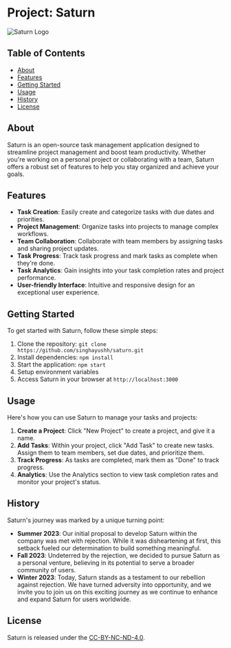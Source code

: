 # Project: Saturn

![Saturn Logo](./static/img/logo.png)

## Table of Contents
- [About](#about)
- [Features](#features)
- [Getting Started](#getting-started)
- [Usage](#usage)
- [History](#history)
- [License](#license)

## About

Saturn is an open-source task management application designed to streamline project management and boost team productivity. Whether you're working on a personal project or collaborating with a team, Saturn offers a robust set of features to help you stay organized and achieve your goals.

## Features

- **Task Creation**: Easily create and categorize tasks with due dates and priorities.
- **Project Management**: Organize tasks into projects to manage complex workflows.
- **Team Collaboration**: Collaborate with team members by assigning tasks and sharing project updates.
- **Task Progress**: Track task progress and mark tasks as complete when they're done.
- **Task Analytics**: Gain insights into your task completion rates and project performance.
- **User-friendly Interface**: Intuitive and responsive design for an exceptional user experience.

## Getting Started

To get started with Saturn, follow these simple steps:

1. Clone the repository: `git clone https://github.com/singhayushh/saturn.git`
2. Install dependencies: `npm install`
3. Start the application: `npm start`
4. Setup environment variables
5. Access Saturn in your browser at `http://localhost:3000`

## Usage

Here's how you can use Saturn to manage your tasks and projects:

1. **Create a Project**: Click "New Project" to create a project, and give it a name.
2. **Add Tasks**: Within your project, click "Add Task" to create new tasks. Assign them to team members, set due dates, and prioritize them.
3. **Track Progress**: As tasks are completed, mark them as "Done" to track progress.
4. **Analytics**: Use the Analytics section to view task completion rates and monitor your project's status.

## History

Saturn's journey was marked by a unique turning point:

- **Summer 2023**: Our initial proposal to develop Saturn within the company was met with rejection. While it was disheartening at first, this setback fueled our determination to build something meaningful.
- **Fall 2023**: Undeterred by the rejection, we decided to pursue Saturn as a personal venture, believing in its potential to serve a broader community of users.
- **Winter 2023**: Today, Saturn stands as a testament to our rebellion against rejection. We have turned adversity into opportunity, and we invite you to join us on this exciting journey as we continue to enhance and expand Saturn for users worldwide.

## License

Saturn is released under the [CC-BY-NC-ND-4.0](LICENSE).
